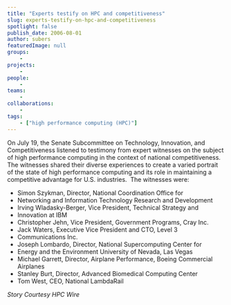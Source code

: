 ```yaml
---
title: "Experts testify on HPC and competitiveness"
slug: experts-testify-on-hpc-and-competitiveness
spotlight: false
publish_date: 2006-08-01
author: subers
featuredImage: null
groups:
    - 
projects:
    - 
people:
    - 
teams: 
    - 
collaborations:
    - 
tags:
    - ["high performance computing (HPC)"]
---
```

On July 19, the Senate Subcommittee on Technology, Innovation, and Competitiveness listened to testimony from expert witnesses on the subject of high performance computing in the context of national competitiveness. <!--more-->The witnesses shared their diverse experiences to create a varied portrait of the state of high performance computing and its role in maintaining a competitive advantage for U.S. industries.  The witnesses were:
<ul type="disc">
 	<li>Simon Szykman, Director, National Coordination Office for</li>
 	<li>Networking and Information Technology Research and Development</li>
 	<li>Irving Wladasky-Berger, Vice President, Technical Strategy and</li>
 	<li>Innovation at IBM</li>
 	<li>Christopher Jehn, Vice President, Government Programs, Cray Inc.</li>
 	<li>Jack Waters, Executive Vice President and CTO, Level 3</li>
 	<li>Communications Inc.</li>
 	<li>Joseph Lombardo, Director, National Supercomputing Center for</li>
 	<li>Energy and the Environment University of Nevada, Las Vegas</li>
 	<li>Michael Garrett, Director, Airplane Performance, Boeing Commercial Airplanes</li>
 	<li>Stanley Burt, Director, Advanced Biomedical Computing Center</li>
 	<li>Tom West, CEO, National LambdaRail</li>
</ul>
<em>Story Courtesy HPC Wire </em>
